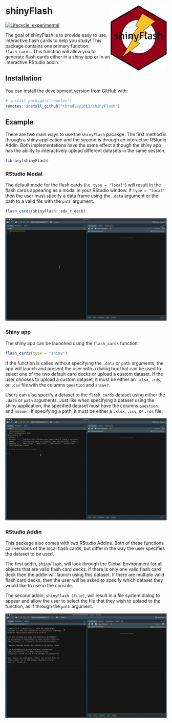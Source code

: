
<!-- README.md is generated from README.Rmd. Please edit that file -->

# shinyFlash <img src="shinyFlash.png" align="right" width="175px" height="203px" />

<!-- badges: start -->

[![Lifecycle:
experimental](https://img.shields.io/badge/lifecycle-experimental-orange.svg)](https://www.tidyverse.org/lifecycle/#experimental)
<!-- badges: end -->

The goal of shinyFlash is to provide easy to use, interactive flash
cards to help you study\! This package contains one primary function:
`flash_cards`. This function will allow you to generate flash cards
either in a shiny app or in an interactive RStudio addin.

## Installation

You can install the development version from
[GitHub](https://github.com/) with:

``` r
# install.packages("remotes")
remotes::install_github("tbradley1013/shinyFlash")
```

## Example

There are two main ways to use the `shinyFlash` pacakge. The first
method is through a shiny application and the second is through an
interactive RStudio Addin. Both implementations have the same effect
although the shiny app has the ability to interactively upload different
datasets in the same session.

``` r
library(shinyFlash)
```

### RStudio Modal

The default mode for the flash cards (i.e. `type = "local"`) will result
in the flash cards appearing as a modal in your RStudio window. If `type
= "local"` then the user must specify a data frame using the `.data`
argument or the path to a valid file with the `path` argument.

``` r
flash_cards(shinyFlash::adv_r_deck)
```

![](man/readme/flash-cards-default.gif)

### Shiny app

The shiny app can be launched using the `flash_cards` function:

``` r
flash_cards(type = "shiny")
```

If the function is called without specifying the `.data` or `path`
arguments, the app will launch and present the user with a dialog box
that can be used to select one of the two default card decks or upload a
custom dataset. If the user chooses to upload a custom dataset, it must
be either an `.xlsx`, `.rds`, or `.csv` file with the columns `question`
and `answer`.

Users can also specify a dataset to the `flash_cards` dataset using
either the `.data` or `path` arguments. Just like when specifying a
dataset using the shiny application, the specified dataset must have the
columns `question` and `answer`. If specifying a path, it must be either
a `.xlsx`, `.csv`, or `.rds` file.

![](man/readme/flash-cards-shiny.gif)

### RStudio Addin

This package also comes with two RStudio Addins. Both of these functions
call versions of the local flash cards, but differ in the way the user
specifies the dataset to be used.

The first addin, `shinyFlash`, will look through the Global Environment
for all objects that are valid flash card decks. If there is only one
valid flash card deck then the addin will launch using this dataset. If
there are multiple valid flash card decks, then the user will be asked
to specify which dataset they would like to use in the console.

The second addin, `shinyFlash (file)`, will result in a file system
dialog to appear and allow the user to select the file that they wish to
uplaod to the function, as if through the `path` argument.

![](man/readme/flash-cards-addin.gif)
